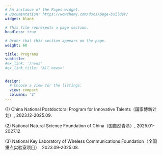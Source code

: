 ```yaml
---
# An instance of the Pages widget.
# Documentation: https://wowchemy.com/docs/page-builder/
widget: blank

# This file represents a page section.
headless: true

# Order that this section appears on the page.
weight: 60

title: Programs
subtitle:
#ex_link: '/news'  
#ex_link_title: 'All news»'  


design:
  # Choose a view for the listings:
  view: compact
  columns: '2'
---
```


(1) China National Postdoctoral Program for Innovative Talents（国家博新计划）, 2023.12-2025.09.

(2) National Natural Science Foundation of China（国自然青基）, 2025.01-2027.12.

(3) National Key Laboratory of Wireless Communications Foundation（全国重点实验室项目）, 2023.09-2025.08.
